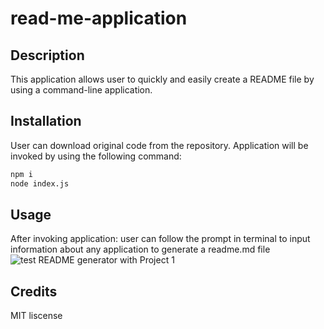 # read-me-application

## Description
This application allows user to quickly and easily create a README file by using a command-line application.

## Installation
User can download original code from the repository. 
Application will be invoked by using the following command:
```bash
npm i
node index.js
```
## Usage
After invoking application:
user can follow the prompt in terminal to input information about any application to generate a readme.md file
![test README generator with Project 1](./demo.gif)

## Credits
MIT liscense